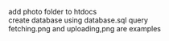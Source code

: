 add photo folder to htdocs <br>
create database using database.sql query<br>
fetching.png and uploading,png are examples<br>
